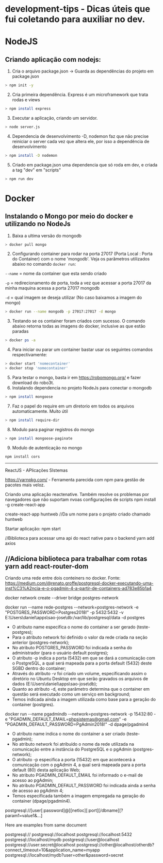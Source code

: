 # development-tips - Dicas úteis que fui coletando para auxiliar no dev.

# NodeJS

## Criando aplicação com nodejs:

1. Cria o arquivo package.json -> Guarda as dependências do projeto em package.json
```bash
> npm init -y 
```
2. Cria primeira dependência. Express é um microframework que trata rodas e views
```bash
> npm install express  
```
3. Executar a aplicação, criando um servidor.
```bash
> node server.js
```
4. Dependencia de desenvolvimento -D, nodemon faz que não precise reiniciar o server cada vez que altera ele, por isso a dependência de desenvolvimento
```bash
> npm install -D nodemon 
```
5. Criado em package.json uma dependencia que só roda em dev, e criada a tag "dev" em "scripts"
```bash
> npm run dev 
```

# Docker

## Instalando o Mongo por meio do docker e utilizando no NodeJs

1. Baixa a ultima versão do mongodb
```bash
> docker pull mongo
```
2. Configurando container para rodar na porta 27017 (Porta Local : Porta do Container) com o nome 'mongodb'. Veja os parâmetros utilizados abaixo no comando `docker run`:

`--name` = nome da container que esta sendo criado

`-p` = redirecionamento de porta, toda a vez que acessar a porta 27017 da minha maquina acessa a porta 27017 mongodb

`-d` = qual imagem se deseja utilizar (No caso baixamos a imagem do mongo)
```bash
> docker run --name mongodb -p 27017:27017 -d mongo
```
3. Testando se os container foram criados com sucesso. 
O comando abaixo retorna todas as imagens do docker, inclusive as que estão paradas
```bash
> docker ps -a 
```
4. Para iniciar ou parar um container bastar usar os seguintes comandos respectivamente:
```bash
> docker start 'nomecontainer'
> docker stop 'nomecontainer'
```
5. Para testar o mongo, basta ir em https://robomongo.org/ e fazer download do robo3t.
6. Instalando dependencia no projeto NodeJs para conectar o mongodb
```bash
> npm install mongoose 
```
7. Faz o papel do require em um diretorio em todos os arquivos automaticamente. Muito útil
```bash
> npm install require-dir 
```
8. Modulo para paginar registros do mongo
```bash
> npm install mongoose-paginate  
```
9. Modulo de autenticação no mongo
```bash
npm install cors
```

------------------------------
ReactJS - APlicações SIstemas

https://yarnpkg.com/ - Ferramenta parecida com npm para gestão de pacotes mais veloz.

Criando uma aplicação reactenative. Também resolve os problemas por navegadores que não suportam nvoas configurações de scripts
npm install -g create-react-app

create-react-app huntweb //Da um nome para o projeto criado chamado huntweb

Startar aplicação: npm start

//Biblioteca para acessar uma api do react native para o backend
yarn add axios

//Adiciona biblioteca para trabalhar com rotas
yarn add react-router-dom
------------------------------------------------------------------
Criando uma rede entre dois conteiners no docker.
Fonte: https://medium.com/@renato.groffe/postgresql-docker-executando-uma-inst%C3%A2ncia-e-o-pgadmin-4-a-partir-de-containers-ad783e85b1a4


docker network create --driver bridge postgres-network

docker run --name rede-postgres --network=postgres-network -e "POSTGRES_PASSWORD=Postgres2018!" -p 5432:5432 -v E:\Users\daniel\apps\sao-jose\db:/var/lib/postgresql/data -d postgres
- O atributo name especifica o nome do container a ser gerado (teste-postgres);
- Para o atributo network foi definido o valor da rede criada na seção anterior (postgres-network);
- No atributo POSTGRES_PASSWORD foi indicada a senha do administrador (para o usuário default postgres);
- O atributo -p indica a porta (5432) em que se dará a comunicação com o PostgreSQL, a qual será mapeada para a porta default (5432) deste SGBD dentro do container;
- Através do atributo -v foi criado um volume, especificando assim o diretório no Ubuntu Desktop em que serão gravados os arquivos de dados (E:\Users\daniel\apps\sao-jose\db);
- Quanto ao atributo -d, este parâmetro determina que o container em questão será executado como um serviço em background;
- Temos indicada ainda a imagem utilizada como base para a geração do container (postgres).

docker run --name pgadmindb --network=postgres-network -p 15432:80 -e "PGADMIN_DEFAULT_EMAIL=phpsistemas@gmail.com" -e "PGADMIN_DEFAULT_PASSWORD=PgAdmin2018!" -d dpage/pgadmin4
- O atributo name indica o nome do container a ser criado (teste-pgadmin);
- No atributo network foi atribuído o nome da rede utilizada na comunicação entre a instância do PostgreSQL e o pgAdmin (postgres-network);
- O atributo -p especifica a porta (15432) em que acontecerá a comunicação com o pgAdmin 4, a qual será mapeada para a porta default (80) desta aplicação Web;
- No atributo PGADMIN_DEFAULT_EMAIL foi informado o e-mail de acesso ao pgAdmin;
- No atributo PGADMIN_DEFAULT_PASSWORD foi indicada ainda a senha de acesso ao pgAdmin 4;
- Temos especificada também a imagem empregada na geração do container (dpage/pgadmin4).

postgresql://[user[:password]@][netloc][:port][/dbname][?param1=value1&...]

Here are examples from same document

postgresql://
postgresql://localhost
postgresql://localhost:5432
postgresql://localhost/mydb
postgresql://user@localhost
postgresql://user:secret@localhost
postgresql://other@localhost/otherdb?connect_timeout=10&application_name=myapp
postgresql://localhost/mydb?user=other&password=secret
